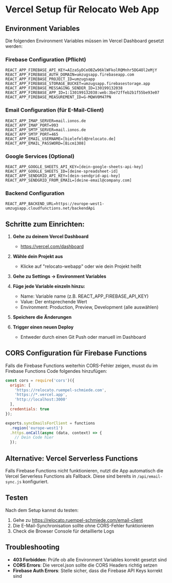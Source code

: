 # Vercel Setup für Relocato Web App

## Environment Variables

Die folgenden Environment Variables müssen im Vercel Dashboard gesetzt werden:

### Firebase Configuration (Pflicht)
```
REACT_APP_FIREBASE_API_KEY=AIzaSyDCeOBZw96klWFkolRQMnhr5DG4Ol2eMjY
REACT_APP_FIREBASE_AUTH_DOMAIN=umzugsapp.firebaseapp.com
REACT_APP_FIREBASE_PROJECT_ID=umzugsapp
REACT_APP_FIREBASE_STORAGE_BUCKET=umzugsapp.firebasestorage.app
REACT_APP_FIREBASE_MESSAGING_SENDER_ID=130199132038
REACT_APP_FIREBASE_APP_ID=1:130199132038:web:3be72ffeb2b1f55be93e07
REACT_APP_FIREBASE_MEASUREMENT_ID=G-MQWV0M47PN
```

### Email Configuration (für E-Mail-Client)
```
REACT_APP_IMAP_SERVER=mail.ionos.de
REACT_APP_IMAP_PORT=993
REACT_APP_SMTP_SERVER=mail.ionos.de
REACT_APP_SMTP_PORT=465
REACT_APP_EMAIL_USERNAME=[bielefeld@relocato.de]
REACT_APP_EMAIL_PASSWORD=[Bicm1308]
```

### Google Services (Optional)
```
REACT_APP_GOOGLE_SHEETS_API_KEY=[dein-google-sheets-api-key]
REACT_APP_GOOGLE_SHEETS_ID=[deine-spreadsheet-id]
REACT_APP_SENDGRID_API_KEY=[dein-sendgrid-api-key]
REACT_APP_SENDGRID_FROM_EMAIL=[deine-email@company.com]
```

### Backend Configuration
```
REACT_APP_BACKEND_URL=https://europe-west1-umzugsapp.cloudfunctions.net/backendApi
```

## Schritte zum Einrichten:

1. **Gehe zu deinem Vercel Dashboard**
   - https://vercel.com/dashboard

2. **Wähle dein Projekt aus**
   - Klicke auf "relocato-webapp" oder wie dein Projekt heißt

3. **Gehe zu Settings → Environment Variables**

4. **Füge jede Variable einzeln hinzu:**
   - Name: Variable name (z.B. REACT_APP_FIREBASE_API_KEY)
   - Value: Der entsprechende Wert
   - Environment: Production, Preview, Development (alle auswählen)

5. **Speichere die Änderungen**

6. **Trigger einen neuen Deploy**
   - Entweder durch einen Git Push oder manuell im Dashboard

## CORS Configuration für Firebase Functions

Falls die Firebase Functions weiterhin CORS-Fehler zeigen, musst du im Firebase Functions Code folgendes hinzufügen:

```javascript
const cors = require('cors')({
  origin: [
    'https://relocato.ruempel-schmiede.com',
    'https://*.vercel.app',
    'http://localhost:3000'
  ],
  credentials: true
});

exports.syncEmailsForClient = functions
  .region('europe-west1')
  .https.onCall(async (data, context) => {
    // Dein Code hier
  });
```

## Alternative: Vercel Serverless Functions

Falls Firebase Functions nicht funktionieren, nutzt die App automatisch die Vercel Serverless Functions als Fallback. Diese sind bereits in `/api/email-sync.js` konfiguriert.

## Testen

Nach dem Setup kannst du testen:
1. Gehe zu https://relocato.ruempel-schmiede.com/email-client
2. Die E-Mail-Synchronisation sollte ohne CORS-Fehler funktionieren
3. Check die Browser Console für detaillierte Logs

## Troubleshooting

- **403 Forbidden**: Prüfe ob alle Environment Variables korrekt gesetzt sind
- **CORS Errors**: Die vercel.json sollte die CORS Headers richtig setzen
- **Firebase Auth Errors**: Stelle sicher, dass die Firebase API Keys korrekt sind